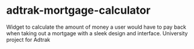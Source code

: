 # adtrak-mortgage-calculator
Widget to calculate the amount of money a user would have to pay back when taking out a mortgage with a sleek design and interface. University project for Adtrak

